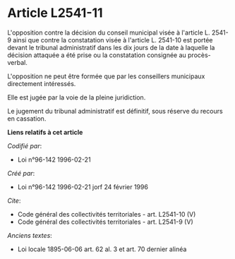 # Article L2541-11

L'opposition contre la décision du conseil municipal visée à l'article L. 2541-9 ainsi que contre la constatation visée à
l'article L. 2541-10 est portée devant le tribunal administratif dans les dix jours de la date à laquelle la décision
attaquée a été prise ou la constatation consignée au procès-verbal. 

L'opposition ne peut être formée que par les conseillers municipaux directement intéressés. 

Elle est jugée par la voie de la pleine juridiction. 

Le jugement du tribunal administratif est définitif, sous réserve du recours en cassation.

**Liens relatifs à cet article**

_Codifié par_:

  - Loi n°96-142 1996-02-21

_Créé par_:

  - Loi n°96-142 1996-02-21 jorf 24 février 1996

_Cite_:

  - Code général des collectivités territoriales - art. L2541-10 (V)
  - Code général des collectivités territoriales - art. L2541-9 (V)

_Anciens textes_:

  - Loi locale 1895-06-06 art. 62 al. 3 et art. 70 dernier alinéa
